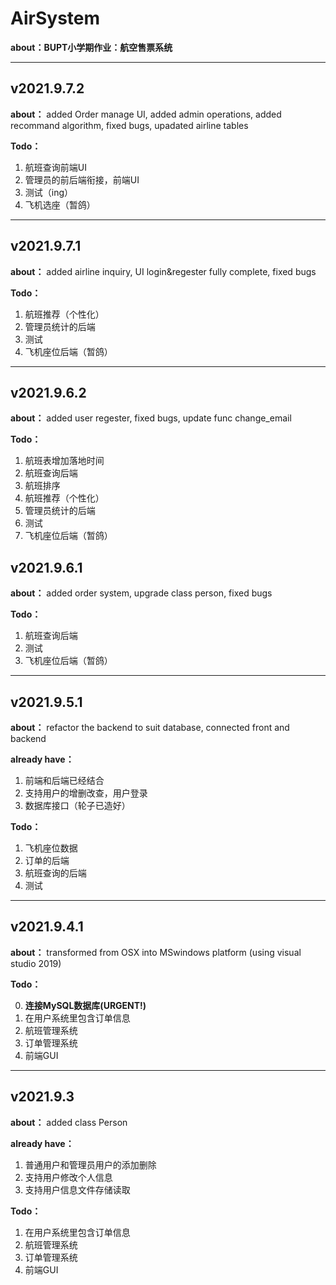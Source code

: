 # AirSystem

**about：BUPT小学期作业：航空售票系统**

---

## v2021.9.7.2
**about：** added Order manage UI, added admin operations, added recommand algorithm, fixed bugs, upadated airline tables

**Todo：**

1. 航班查询前端UI
2. 管理员的前后端衔接，前端UI
3. 测试（ing）
4. 飞机选座（暂鸽）

---

## v2021.9.7.1
**about：** added airline inquiry, UI login&regester fully complete, fixed bugs

**Todo：**

1. 航班推荐（个性化）
2. 管理员统计的后端
3. 测试
4. 飞机座位后端（暂鸽）

---

## v2021.9.6.2
**about：** added user regester, fixed bugs, update func change_email

**Todo：**

1. 航班表增加落地时间
2. 航班查询后端
3. 航班排序
4. 航班推荐（个性化）
5. 管理员统计的后端
6. 测试
7. 飞机座位后端（暂鸽）


## v2021.9.6.1
**about：** added order system, upgrade class person, fixed bugs

**Todo：**

1. 航班查询后端
2. 测试
3. 飞机座位后端（暂鸽）

---

## v2021.9.5.1
**about：** refactor the backend to suit database, connected front and backend

**already have：**

1. 前端和后端已经结合
2. 支持用户的增删改查，用户登录
3. 数据库接口（轮子已造好）

**Todo：**

1. 飞机座位数据
2. 订单的后端
3. 航班查询的后端
4. 测试

---

## v2021.9.4.1
**about：** transformed from OSX into MSwindows platform (using visual studio 2019)


**Todo：**

0. **连接MySQL数据库(URGENT!)**
1. 在用户系统里包含订单信息
2. 航班管理系统
3. 订单管理系统
4. 前端GUI

---

## v2021.9.3
**about：** added class Person

**already have：**

1. 普通用户和管理员用户的添加删除
2. 支持用户修改个人信息
3. 支持用户信息文件存储读取

**Todo：**

1. 在用户系统里包含订单信息
2. 航班管理系统
3. 订单管理系统
4. 前端GUI


